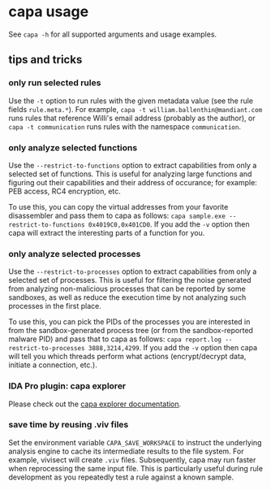 # capa usage

See `capa -h` for all supported arguments and usage examples.

## tips and tricks

### only run selected rules
Use the `-t` option to run rules with the given metadata value (see the rule fields `rule.meta.*`).
For example, `capa -t william.ballenthin@mandiant.com` runs rules that reference Willi's email address (probably as the author), or
`capa -t communication` runs rules with the namespace `communication`.

### only analyze selected functions
Use the `--restrict-to-functions` option to extract capabilities from only a selected set of functions. This is useful for analyzing 
large functions and figuring out their capabilities and their address of occurance; for example: PEB access, RC4 encryption, etc.

To use this, you can copy the virtual addresses from your favorite disassembler and pass them to capa as follows:
`capa sample.exe --restrict-to-functions 0x4019C0,0x401CD0`. If you add the `-v` option then capa will extract the interesting parts of a function for you.

### only analyze selected processes
Use the `--restrict-to-processes` option to extract capabilities from only a selected set of processes. This is useful for filtering the noise 
generated from analyzing non-malicious processes that can be reported by some sandboxes, as well as reduce the execution time 
by not analyzing such processes in the first place.

To use this, you can pick the PIDs of the processes you are interested in from the sandbox-generated process tree (or from the sandbox-reported malware PID) 
and pass that to capa as follows: `capa report.log --restrict-to-processes 3888,3214,4299`. If you add the `-v` option then capa will tell you 
which threads perform what actions (encrypt/decrypt data, initiate a connection, etc.).

### IDA Pro plugin: capa explorer
Please check out the [capa explorer documentation](/capa/ida/plugin/README.md).

### save time by reusing .viv files
Set the environment variable `CAPA_SAVE_WORKSPACE` to instruct the underlying analysis engine to 
cache its intermediate results to the file system. For example, vivisect will create `.viv` files.
Subsequently, capa may run faster when reprocessing the same input file.
This is particularly useful during rule development as you repeatedly test a rule against a known sample.
